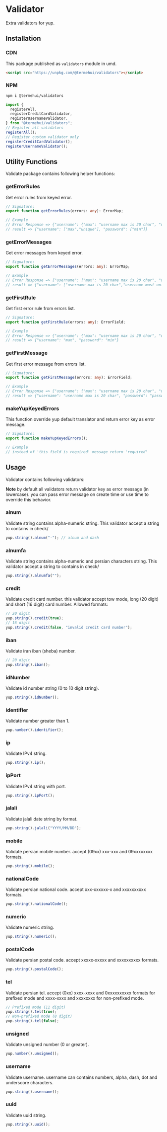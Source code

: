 # Validator

Extra validators for yup.

## Installation

### CDN

This package published as `validators` module in umd.

```html
<script src="https://unpkg.com/@termehui/validators"></script>
```

### NPM

```bash
npm i @termehui/validators
```

```ts
import {
  registerAll,
  registerCreditCardValidator,
  registerUsernameValidator,
} from "@termehui/validators";
// Register all validators
registerAll();
// Register custom validator only
registerCreditCardValidator();
registerUsernameValidator();
```

## Utility Functions

Validate package contains following helper functions:

### getErrorRules

Get error rules from keyed error.

```ts
// Signature:
export function getErrorRules(errors: any): ErrorMap;

// Example
// Error Response => {"username": {"max": "username max is 20 char", "unique": "username must unique"}, "password": {"min" :"password must have 10 char at least"}}
// result => {"username": ["max","unique"], "password": ["min"]}
```

### getErrorMessages

Get error messages from keyed error.

```ts
// Signature:
export function getErrorMessages(errors: any): ErrorMap;

// Example
// Error Response => {"username": {"max": "username max is 20 char", "unique": "username must unique"}, "password": {"min" :"password must have 10 char at least"}}
// result => {"username": ["username max is 20 char","username must unique"], "password": ["password must have 10 char at least"]}
```

### getFirstRule

Get first error rule from errors list.

```ts
// Signature:
export function getFirstRule(errors: any): ErrorField;

// Example
// Error Response => {"username": {"max": "username max is 20 char", "unique": "username must unique"}, "password": {"min" :"password must have 10 char at least"}}
// result => {"username": "max", "password": "min"}
```

### getFirstMessage

Get first error message from errors list.

```ts
// Signature:
export function getFirstMessage(errors: any): ErrorField;

// Example
// Error Response => {"username": {"max": "username max is 20 char", "unique": "username must unique"}, "password": {"min" :"password must have 10 char at least"}}
// result => {"username": "username max is 20 char", "password": "password must have 10 char at least"}
```

### makeYupKeyedErrors

This function override yup default translator and return error key as error message.

```ts
// Signature:
export function makeYupKeyedErrors();

// Example
// instead of 'this field is required' message return 'required'
```

## Usage

Validator contains following validators:

**Note** by default all validators return validator key as error message (in lowercase). you can pass error message on create time or use time to override this behavior.

### alnum

Validate string contains alpha-numeric string. This validator accept a string to contains in check/

```ts
yup.string().alnum("-"); // alnum and dash
```

### alnumfa

Validate string contains alpha-numeric and persian characters string. This validator accept a string to contains in check/

```ts
yup.string().alnumfa("");
```

### credit

Validate credit card number. this validator accept tow mode, long (20 digit) and short (16 digit) card number. Allowed formats:

```ts
// 20 digit
yup.string().credit(true);
// 16 digit
yup.string().credit(false, "invalid credit card number");
```

### iban

Validate iran iban (sheba) number.

```ts
// 20 digit
yup.string().iban();
```

### idNumber

Validate id number string (0 to 10 digit string).

```ts
yup.string().idNumber();
```

### identifier

Validate number greater than 1.

```ts
yup.number().identifier();
```

### ip

Validate IPv4 string.

```ts
yup.string().ip();
```

### ipPort

Validate IPv4 string with port.

```ts
yup.string().ipPort();
```

### jalali

Validate jalali date string by format.

```ts
yup.string().jalali("YYYY/MM/DD");
```

### mobile

Validate persian mobile number. accept (09xx) xxx-xxx and 09xxxxxxxx formats.

```ts
yup.string().mobile();
```

### nationalCode

Validate persian national code. accept xxx-xxxxxx-x and xxxxxxxxxx formats.

```ts
yup.string().nationalCode();
```

### numeric

Validate numeric string.

```ts
yup.string().numeric();
```

### postalCode

Validate persian postal code. accept xxxxx-xxxxx and xxxxxxxxxx formats.

```ts
yup.string().postalCode();
```

### tel

Validate persian tel. accept (0xx) xxxx-xxxx and 0xxxxxxxxxx formats for prefixed mode and xxxx-xxxx and xxxxxxxx for non-prefixed mode.

```ts
// Prefixed mode (11 digit)
yup.string().tel(true);
// Non-prefixed mode (8 digit)
yup.string().tel(false);
```

### unsigned

Validate unsigned number (0 or greater).

```ts
yup.number().unsigned();
```

### username

Validate username. username can contains numbers, alpha, dash, dot and underscore characters.

```ts
yup.string().username();
```

### uuid

Validate uuid string.

```ts
yup.string().uuid();
```
